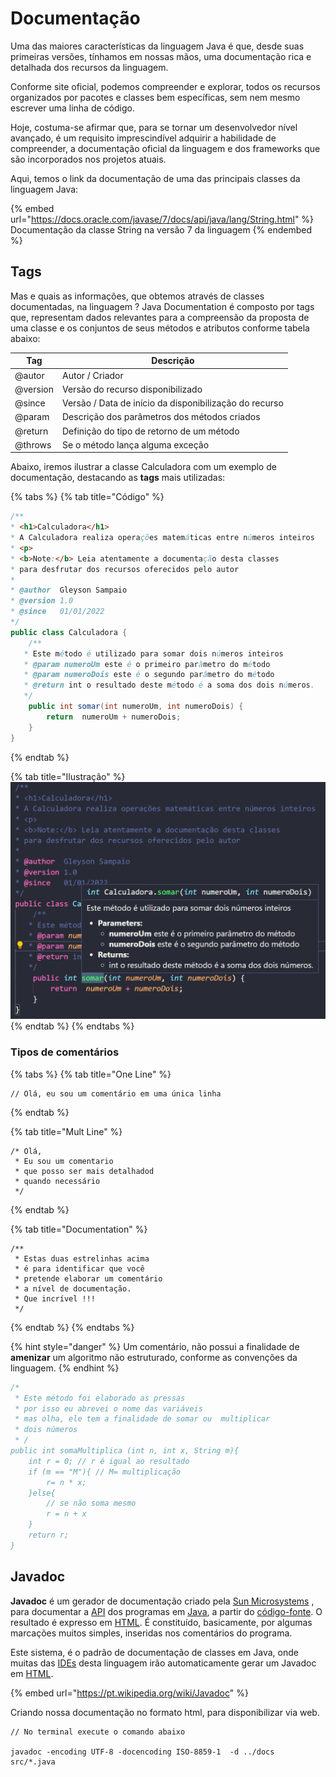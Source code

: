 # Documentação

Uma das maiores características da linguagem Java é que, desde suas primeiras versões, tínhamos em nossas mãos, uma documentação rica e detalhada dos recursos da linguagem.

Conforme site oficial, podemos compreender e explorar, todos os recursos organizados por pacotes e classes bem específicas, sem nem mesmo escrever uma linha de código.

Hoje, costuma-se afirmar que, para se tornar um desenvolvedor nível avançado, é um requisito imprescindível adquirir a habilidade de compreender, a documentação oficial da linguagem e dos frameworks que são incorporados nos projetos atuais.

Aqui, temos o link da documentação de uma das principais classes da linguagem Java:

{% embed url="https://docs.oracle.com/javase/7/docs/api/java/lang/String.html" %}
Documentação da classe String na versão 7 da linguagem
{% endembed %}

## Tags

Mas e quais as informações, que obtemos através de classes documentadas, na linguagem ?    Java Documentation é composto por tags que, representam dados relevantes para a compreensão da proposta de uma classe e os conjuntos de seus métodos e atributos conforme tabela abaixo:

| Tag      | Descrição                                              |
| -------- | ------------------------------------------------------ |
| @autor   | Autor / Criador                                        |
| @version | Versão do recurso disponibilizado                      |
| @since   | Versão / Data de início da disponibilização do recurso |
| @param   | Descrição dos parâmetros dos métodos criados           |
| @return  | Definição do tipo de retorno de um método              |
| @throws  | Se o método lança alguma exceção                       |

Abaixo, iremos ilustrar a classe Calculadora com um exemplo de documentação, destacando as **tags** mais utilizadas:

{% tabs %}
{% tab title="Código" %}
```java
/**
* <h1>Calculadora</h1>
* A Calculadora realiza operações matemáticas entre números inteiros
* <p>
* <b>Note:</b> Leia atentamente a documentação desta classes
* para desfrutar dos recursos oferecidos pelo autor
*
* @author  Gleyson Sampaio
* @version 1.0
* @since   01/01/2022
*/
public class Calculadora {
    /**
   * Este método é utilizado para somar dois números inteiros
   * @param numeroUm este é o primeiro parâmetro do método
   * @param numeroDois este é o segundo parâmetro do método
   * @return int o resultado deste método é a soma dos dois números.
   */
    public int somar(int numeroUm, int numeroDois) {
        return  numeroUm + numeroDois;
    }
}

```
{% endtab %}

{% tab title="Ilustração" %}
![](<../.gitbook/assets/image (15) (1) (1).png>)
{% endtab %}
{% endtabs %}

### Tipos de comentários

{% tabs %}
{% tab title="One Line" %}
```
// Olá, eu sou um comentário em uma única linha
```
{% endtab %}

{% tab title="Mult Line" %}
```
/* Olá,
 * Eu sou um comentario
 * que posso ser mais detalhadod
 * quando necessário
 */
```
{% endtab %}

{% tab title="Documentation" %}
```
/** 
 * Estas duas estrelinhas acima
 * é para identificar que você
 * pretende elaborar um comentário
 * a nível de documentação.
 * Que incrível !!!
 */
```
{% endtab %}
{% endtabs %}

{% hint style="danger" %}
Um comentário, não possui a finalidade de **amenizar** um algoritmo não estruturado, conforme as convenções da linguagem.&#x20;
{% endhint %}

```java
/*
 * Este método foi elaborado as pressas
 * por isso eu abrevei o nome das variáveis
 * mas olha, ele tem a finalidade de somar ou  multiplicar
 * dois números
 * /
public int somaMultiplica (int n, int x, String m){
    int r = 0; // r é igual ao resultado
    if (m == "M"){ // M= multiplicação
        r= n * x;
    }else{
        // se não soma mesmo
        r = n + x
    }
    return r;
}
```

## Javadoc

**Javadoc** é um gerador de documentação criado pela [Sun Microsystems](https://pt.wikipedia.org/wiki/Sun\_Microsystems) , para documentar a [API](https://pt.wikipedia.org/wiki/API) dos programas em [Java](https://pt.wikipedia.org/wiki/Linguagem\_de\_programa%C3%A7%C3%A3o\_Java), a partir do [código-fonte](https://pt.wikipedia.org/wiki/C%C3%B3digo-fonte). O resultado é expresso em [HTML](https://pt.wikipedia.org/wiki/HTML). É constituído, basicamente, por algumas marcações muitos simples, inseridas nos comentários do programa.

Este sistema, é o padrão de documentação de classes em Java, onde muitas das [IDEs](https://pt.wikipedia.org/wiki/Ambiente\_de\_desenvolvimento\_integrado) desta linguagem irão automaticamente gerar um Javadoc em [HTML](https://pt.wikipedia.org/wiki/HTML).

{% embed url="https://pt.wikipedia.org/wiki/Javadoc" %}

Criando nossa documentação no formato html, para disponibilizar via web.

```
// No terminal execute o comando abaixo

javadoc -encoding UTF-8 -docencoding ISO-8859-1  -d ../docs  src/*.java
```



##
